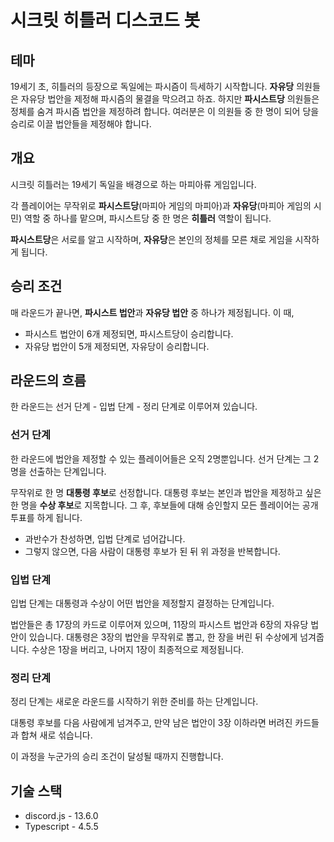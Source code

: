 # 시크릿 히틀러 디스코드 봇
## 테마
19세기 초, 히틀러의 등장으로 독일에는 파시즘이 득세하기 시작합니다. **자유당** 의원들은 자유당 법안을 제정해 파시즘의 물결을 막으려고 하죠. 하지만 **파시스트당** 의원들은 정체를 숨겨 파시즘 법안을 제정하려 합니다. 여러분은 이 의원들 중 한 명이 되어 당을 승리로 이끌 법안들을 제정해야 합니다.

## 개요
시크릿 히틀러는 19세기 독일을 배경으로 하는 마피아류 게임입니다.

각 플레이어는 무작위로 **파시스트당**(마피아 게임의 마피아)과 **자유당**(마피아 게임의 시민) 역할 중 하나를 맡으며, 파시스트당 중 한 명은 **히틀러** 역할이 됩니다.

**파시스트당**은 서로를 알고 시작하며, **자유당**은 본인의 정체를 모른 채로 게임을 시작하게 됩니다.

## 승리 조건
매 라운드가 끝나면, **파시스트 법안**과 **자유당 법안** 중 하나가 제정됩니다. 이 때,

* 파시스트 법안이 6개 제정되면, 파시스트당이 승리합니다.
* 자유당 법안이 5개 제정되면, 자유당이 승리합니다.

## 라운드의 흐름

한 라운드는 선거 단계 - 입법 단계 - 정리 단계로 이루어져 있습니다.

### 선거 단계
한 라운드에 법안을 제정할 수 있는 플레이어들은 오직 2명뿐입니다. 선거 단계는 그 2명을 선출하는 단계입니다.

무작위로 한 명 **대통령 후보**로 선정합니다. 대통령 후보는 본인과 법안을 제정하고 싶은 한 명을 **수상 후보**로 지목합니다. 그 후, 후보들에 대해 승인할지 모든 플레이어는 공개 투표를 하게 됩니다. 

* 과반수가 찬성하면, 입법 단계로 넘어갑니다.
* 그렇지 않으면, 다음 사람이 대통령 후보가 된 뒤 위 과정을 반복합니다.

### 입법 단계
입법 단계는 대통령과 수상이 어떤 법안을 제정할지 결정하는 단계입니다.

법안들은 총 17장의 카드로 이루어져 있으며, 11장의 파시스트 법안과 6장의 자유당 법안이 있습니다. 대통령은 3장의 법안을 무작위로 뽑고, 한 장을 버린 뒤 수상에게 넘겨줍니다. 수상은 1장을 버리고, 나머지 1장이 최종적으로 제정됩니다.

### 정리 단계
정리 단계는 새로운 라운드를 시작하기 위한 준비를 하는 단계입니다.

대통령 후보를 다음 사람에게 넘겨주고, 만약 남은 법안이 3장 이하라면 버려진 카드들과 합쳐 새로 섞습니다.

이 과정을 누군가의 승리 조건이 달성될 때까지 진행합니다.

## 기술 스택

* discord.js - 13.6.0
* Typescript - 4.5.5